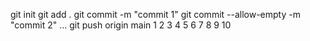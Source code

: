 git init
git add .
git commit -m "commit 1"
git commit --allow-empty -m "commit 2"
...
git push origin main
1
2
3
4
5
6
7
8
9
10
